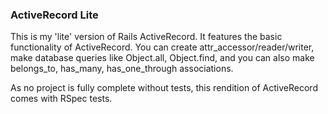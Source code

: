 ### ActiveRecord Lite

This is my 'lite' version of Rails ActiveRecord. It features the basic functionality of ActiveRecord. You can create attr_accessor/reader/writer, make database queries like Object.all, Object.find, and you can also make belongs_to, has_many, has_one_through associations.

As no project is fully complete without tests, this rendition of ActiveRecord comes with RSpec tests.
